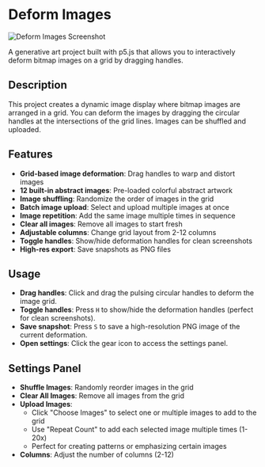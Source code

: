 # Deform Images

![Deform Images Screenshot](./readme-images/deform-image.png)

A generative art project built with p5.js that allows you to interactively deform bitmap images on a grid by dragging handles.

## Description

This project creates a dynamic image display where bitmap images are arranged in a grid. You can deform the images by dragging the circular handles at the intersections of the grid lines. Images can be shuffled and uploaded.

## Features

- **Grid-based image deformation**: Drag handles to warp and distort images
- **12 built-in abstract images**: Pre-loaded colorful abstract artwork
- **Image shuffling**: Randomize the order of images in the grid
- **Batch image upload**: Select and upload multiple images at once
- **Image repetition**: Add the same image multiple times in sequence
- **Clear all images**: Remove all images to start fresh
- **Adjustable columns**: Change grid layout from 2-12 columns
- **Toggle handles**: Show/hide deformation handles for clean screenshots
- **High-res export**: Save snapshots as PNG files

## Usage

- **Drag handles**: Click and drag the pulsing circular handles to deform the image grid.
- **Toggle handles**: Press `H` to show/hide the deformation handles (perfect for clean screenshots).
- **Save snapshot**: Press `S` to save a high-resolution PNG image of the current deformation.
- **Open settings**: Click the gear icon to access the settings panel.

## Settings Panel

- **Shuffle Images**: Randomly reorder images in the grid
- **Clear All Images**: Remove all images from the grid
- **Upload Images**:
  - Click "Choose Images" to select one or multiple images to add to the grid
  - Use "Repeat Count" to add each selected image multiple times (1-20x)
  - Perfect for creating patterns or emphasizing certain images
- **Columns**: Adjust the number of columns (2-12)
